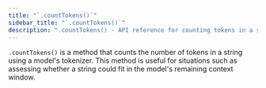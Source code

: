 ```yaml
---
title: "`.countTokens()`"
sidebar_title: "`.countTokens()`"
description: ".countTokens() - API reference for counting tokens in a string using a model's tokenizer"
---
```


`.countTokens()` is a method that counts the number of tokens in a string using a model's tokenizer. This method is useful for situations such as assessing whether a string could fit in the model's remaining context window.